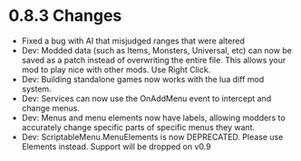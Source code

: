 # 0.8.3 Changes #

* Fixed a bug with AI that misjudged ranges that were altered
* Dev: Modded data (such as Items, Monsters, Universal, etc) can now be saved as a patch instead of overwriting the entire file.  This allows your mod to play nice with other mods.  Use Right Click.
* Dev: Building standalone games now works with the lua diff mod system.
* Dev: Services can now use the OnAddMenu event to intercept and change menus.
* Dev: Menus and menu elements now have labels, allowing modders to accurately change specific parts of specific menus they want.
* Dev: ScriptableMenu.MenuElements is now DEPRECATED. Please use Elements instead.  Support will be dropped on v0.9